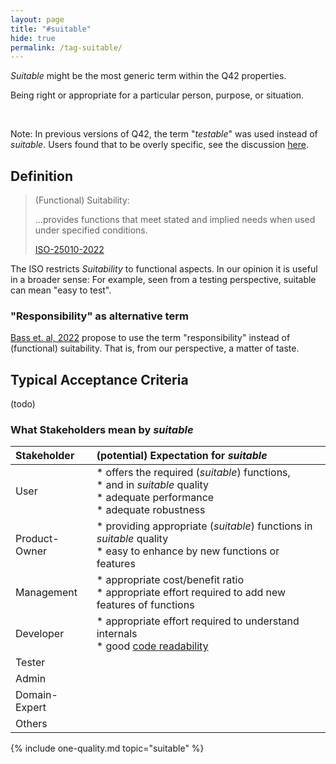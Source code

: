 ```yaml
---
layout: page
title: "#suitable"
hide: true
permalink: /tag-suitable/
---
```


_Suitable_ might be the most generic term within the Q42 properties.

<div class="arc42-help" markdown="1">

Being right or appropriate for a particular person, purpose, or situation.
</div><br>

Note: In previous versions of Q42, the term "_testable_" was used instead of _suitable_.
Users found that to be overly specific, see the discussion [here](https://github.com/arc42/quality.arc42.org-site/issues/90).


## Definition

>(Functional) Suitability:
>
>...provides functions that meet stated and implied needs when used under specified conditions.
>
>[ISO-25010-2022](/references/#iso-25010-2022)


The ISO restricts _Suitability_ to functional aspects. 
In our opinion it is useful in a broader sense: For example, seen from a testing perspective, suitable can mean "easy to test". 

### "Responsibility" as alternative term

[Bass et. al, 2022](/references/#bass-swa-practice) propose to use the term "responsibility" instead of (functional) suitability.
That is, from our perspective, a matter of taste.

## Typical Acceptance Criteria

(todo)

### What Stakeholders mean by _suitable_ 


| Stakeholder | (potential) Expectation for _suitable_ |
|:--- |:--- |
| User |* offers the required (_suitable_) functions,<br>* and in _suitable_ quality<br>* adequate performance<br>* adequate robustness|
| Product-Owner |* providing appropriate (_suitable_) functions in _suitable_ quality<br>* easy to enhance by new functions or features<br> |
| Management |* appropriate cost/benefit ratio<br>* appropriate effort required to add new features of functions  |
| Developer |* appropriate effort required to understand internals<br>* good [code readability](/qualities/code-readability)  |
| Tester | |
| Admin |   |
| Domain-Expert |  |
| Others |   |



<!-- include all qualities associated with this tag -->
{% include one-quality.md topic="suitable"  %}
